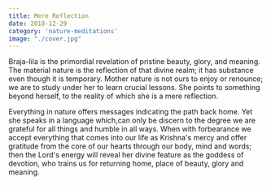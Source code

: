 ```yaml
---
title: Mere Reflection
date: 2018-12-29
category: 'nature-meditations'
image: "./cover.jpg"
---
```


Braja-lila is the primordial revelation of pristine beauty, glory, and meaning. The material nature is the reflection of that divine realm; it has substance even though it is temporary. Mother nature is not ours to enjoy or renounce; we are to study under her to learn crucial lessons. She points to something beyond herself, to the reality of which she is a mere reflection.

Everything in nature offers messages indicating the path back home. Yet she speaks in a language which,can only be discern to the degree we are grateful for all things and humble in all ways. When with forbearance we accept everything that comes into our life as Krishna's mercy and offer gratitude from the core of our hearts through our body, mind and words; then the Lord's energy will reveal her divine feature as the goddess of devotion, who trains us for returning home, place of beauty, glory and meaning.